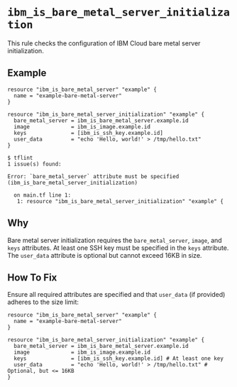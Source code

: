 # `ibm_is_bare_metal_server_initialization`

This rule checks the configuration of IBM Cloud bare metal server initialization.

## Example

```hcl
resource "ibm_is_bare_metal_server" "example" {
  name = "example-bare-metal-server"
}

resource "ibm_is_bare_metal_server_initialization" "example" {
  bare_metal_server = ibm_is_bare_metal_server.example.id
  image             = ibm_is_image.example.id
  keys              = [ibm_is_ssh_key.example.id]
  user_data         = "echo 'Hello, world!' > /tmp/hello.txt"
}
```

```console
$ tflint
1 issue(s) found:

Error: `bare_metal_server` attribute must be specified (ibm_is_bare_metal_server_initialization)

  on main.tf line 1:
   1: resource "ibm_is_bare_metal_server_initialization" "example" {
```

## Why

Bare metal server initialization requires the `bare_metal_server`, `image`, and `keys` attributes. At least one SSH key must be specified in the `keys` attribute. The `user_data` attribute is optional but cannot exceed 16KB in size.

## How To Fix

Ensure all required attributes are specified and that `user_data` (if provided) adheres to the size limit:

```hcl
resource "ibm_is_bare_metal_server" "example" {
  name = "example-bare-metal-server"
}

resource "ibm_is_bare_metal_server_initialization" "example" {
  bare_metal_server = ibm_is_bare_metal_server.example.id
  image             = ibm_is_image.example.id
  keys              = [ibm_is_ssh_key.example.id] # At least one key
  user_data         = "echo 'Hello, world!' > /tmp/hello.txt" # Optional, but <= 16KB
}
```